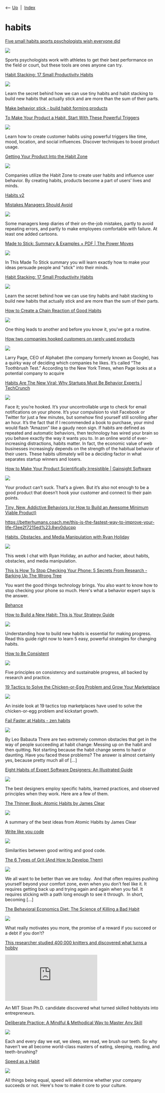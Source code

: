 <div class="nav">

⟵ [Up](index.html)  \|  [Index](index.html)

</div>

# habits

<div class="cards">

<div class="card">

<div class="card-title">

[Five small habits sports psychologists wish everyone
did](https://www.nytimes.com/athletic/6358944/2025/05/16/five-small-habits-sports-psychologists-wish-everyone-did/)

</div>

<div class="card-image">

[![](https://static01.nyt.com/athletic/uploads/wp/2025/05/15192841/TA-Peak_SportsPsychologists-scaled.jpg)](https://www.nytimes.com/athletic/6358944/2025/05/16/five-small-habits-sports-psychologists-wish-everyone-did/)

</div>

Sports psychologists work with athletes to get their best performance on
the field or court, but these tools are ones anyone can try.

</div>

<div class="card">

<div class="card-title">

[Habit Stacking: 17 Small Productivity
Habits](https://www.farnamstreetblog.com/2014/08/habit-stacking/)

</div>

<div class="card-image">

[![](https://149664534.v2.pressablecdn.com/wp-content/uploads/2020/06/FS-LOGO.png)](https://www.farnamstreetblog.com/2014/08/habit-stacking/)

</div>

Learn the secret behind how we can use tiny habits and habit stacking to
build new habits that actually stick and are more than the sum of their
parts.

</div>

<div class="card">

<div class="card-title">

[Make behavior stick - build habit forming
products](https://mailchi.mp/ui-patterns/why-your-organisation-needs-product-principles-13566025?e=e535b3326a)

</div>

</div>

<div class="card">

<div class="card-title">

[To Make Your Product a Habit, Start With These Powerful
Triggers](https://www.choicehacking.com/2024/03/22/to-make-your-product-a-habit-start-with-these-powerful-triggers)

</div>

<div class="card-image">

[![](https://www.choicehacking.com/wp-content/uploads/2024/05/Copy-of-Choice-Hacking-Podcast-Social-Image-Client-Logos-21.png)](https://www.choicehacking.com/2024/03/22/to-make-your-product-a-habit-start-with-these-powerful-triggers)

</div>

Learn how to create customer habits using powerful triggers like time,
mood, location, and social influences. Discover techniques to boost
product usage.

</div>

<div class="card">

<div class="card-title">

[Getting Your Product Into the Habit
Zone](http://www.nirandfar.com/2012/09/habit-zone.html)

</div>

<div class="card-image">

[![](https://www.nirandfar.com/wp-content/uploads/2012/09/zone-300x203.jpeg)](http://www.nirandfar.com/2012/09/habit-zone.html)

</div>

Companies utilize the Habit Zone to create user habits and influence
user behavior. By creating habits, products become a part of users’
lives and minds.

</div>

<div class="card">

<div class="card-title">

[Habits
v2](https://jamesclear.com/wp-content/uploads/2013/09/habits-v2.pdf)

</div>

</div>

<div class="card">

<div class="card-title">

[Mistakes Managers Should
Avoid](http://blogs.wsj.com/atwork/2013/03/29/the-manager-who-kept-a-six-year-diary-of-her-mistakes)

</div>

<div class="card-image">

[![](https://s.wsj.net/public/resources/images/OB-WU179_atwork_F_20130321163452.jpg)](http://blogs.wsj.com/atwork/2013/03/29/the-manager-who-kept-a-six-year-diary-of-her-mistakes)

</div>

Some managers keep diaries of their on-the-job mistakes, partly to avoid
repeating errors, and partly to make employees comfortable with failure.
At least one added cartoons.

</div>

<div class="card">

<div class="card-title">

[Made to Stick: Summary & Examples + PDF \| The Power
Moves](https://thepowermoves.com/made-stick-summary)

</div>

<div class="card-image">

[![](https://thepowermoves.com/wp-content/uploads/Made-to-Stick.jpg)](https://thepowermoves.com/made-stick-summary)

</div>

In This Made To Stick summary you will learn exactly how to make your
ideas persuade people and "stick" into their minds.

</div>

<div class="card">

<div class="card-title">

[Habit Stacking: 17 Small Productivity
Habits](https://www.farnamstreetblog.com/2014/08/habit-stacking)

</div>

<div class="card-image">

[![](https://149664534.v2.pressablecdn.com/wp-content/uploads/2020/06/FS-LOGO.png)](https://www.farnamstreetblog.com/2014/08/habit-stacking)

</div>

Learn the secret behind how we can use tiny habits and habit stacking to
build new habits that actually stick and are more than the sum of their
parts.

</div>

<div class="card">

<div class="card-title">

[How to Create a Chain Reaction of Good
Habits](https://getpocket.com/explore/item/how-to-create-a-chain-reaction-of-good-habits)

</div>

<div class="card-image">

[![](https://pocket-image-cache.com/1200x/filters:format(jpg):extract_focal()/https%3A%2F%2Fjamesclear.com%2Fwp-content%2Fuploads%2F2016%2F07%2Fdomino-effect-1.jpg)](https://getpocket.com/explore/item/how-to-create-a-chain-reaction-of-good-habits)

</div>

One thing leads to another and before you know it, you've got a routine.

</div>

<div class="card">

<div class="card-title">

[How two companies hooked customers on rarely used
products](https://thenextweb.com/business/2017/03/08/two-companies-hooked-customers-rarely-used-products/%23.tnw_Rl0BTYK3)

</div>

<div class="card-image">

[![](https://img-cdn.tnwcdn.com/image/tnw-blurple?filter_last=1&fit=1280%2C640&url=https%3A%2F%2Fcdn0.tnwcdn.com%2Fwp-content%2Fblogs.dir%2F1%2Ffiles%2F2017%2F03%2Fgiphy-5.gif&signature=1c6ee977569ce4d918d5f4ce97ef6c10)](https://thenextweb.com/business/2017/03/08/two-companies-hooked-customers-rarely-used-products/%23.tnw_Rl0BTYK3)

</div>

Larry Page, CEO of Alphabet (the company formerly known as Google), has
a quirky way of deciding which companies he likes. It’s called “The
Toothbrush Test.” According to the New York Times, when Page looks at a
potential company to acquire

</div>

<div class="card">

<div class="card-title">

[Habits Are The New Viral: Why Startups Must Be Behavior Experts \|
TechCrunch](https://techcrunch.com/2012/02/26/habits-are-the-new-viral-why-startups-must-be-behavior-experts)

</div>

<div class="card-image">

[![](https://techcrunch.com/wp-content/uploads/2012/02/2386473.jpg)](https://techcrunch.com/2012/02/26/habits-are-the-new-viral-why-startups-must-be-behavior-experts)

</div>

Face it; you’re hooked. It’s your uncontrollable urge to check for email
notifications on your phone. It’s your compulsion to visit Facebook or
Twitter for just a few minutes, but somehow find yourself still
scrolling after an hour. It’s the fact that if I recommended a book to
purchase, your mind would flash “Amazon” like a gaudy neon sign. If
habits are defined as repeated and automatic behaviors, then technology
has wired your brain so you behave exactly the way it wants you to. In
an online world of ever-increasing distractions, habits matter. In fact,
the economic value of web businesses increasingly depends on the
strength of the habitual behavior of their users. These habits
ultimately will be a deciding factor in what separates startup winners
and losers.

</div>

<div class="card">

<div class="card-title">

[How to Make Your Product Scientifically Irresistible \| Gainsight
Software](https://www.gainsight.com/blog/how-to-make-your-product-scientifically-irresistible)

</div>

<div class="card-image">

[![](https://www.gainsight.com/wp-content/uploads/2019/03/pablo-46.png)](https://www.gainsight.com/blog/how-to-make-your-product-scientifically-irresistible)

</div>

Your product can’t suck. That’s a given. But it’s also not enough to be
a good product that doesn’t hook your customer and connect to their pain
points.

</div>

<div class="card">

<div class="card-title">

[Tiny, New, Addictive Behaviors (or How to Build an Awesome Minimum
Viable
Product)](https://www.instigatorblog.com/tiny-addictive-new-behaviors/2013/07/02)

</div>

</div>

<div class="card">

<div class="card-title">

<https://betterhumans.coach.me/this-is-the-fastest-way-to-improve-your-life-f3ee2f7215ed%23.8wy0ducpp>

</div>

</div>

<div class="card">

<div class="card-title">

[Habits, Obstacles, and Media Manipulation with Ryan
Holiday](http://www.nirandfar.com/2014/10/ryan-holiday.html)

</div>

<div class="card-image">

[![](https://www.nirandfar.com/wp-content/uploads/2016/10/Nir_Eyal_Social_Media.png)](http://www.nirandfar.com/2014/10/ryan-holiday.html)

</div>

This week I chat with Ryan Holiday, an author and hacker, about habits,
obstacles, and media manipulation.

</div>

<div class="card">

<div class="card-title">

[This Is How To Stop Checking Your Phone: 5 Secrets From Research -
Barking Up The Wrong
Tree](http://www.bakadesuyo.com/2017/03/how-to-stop-checking-your-phone)

</div>

You want the good things technology brings. You also want to know how to
stop checking your phone so much. Here's what a behavior expert says is
the answer.

</div>

<div class="card">

<div class="card-title">

[Behance](http://99u.com/articles/7230/hacking-habits-how-to-make-new-behaviors-last-for-good)

</div>

</div>

<div class="card">

<div class="card-title">

[How to Build a New Habit: This is Your Strategy
Guide](http://jamesclear.com/habit-guide)

</div>

<div class="card-image">

[![](https://jamesclear.com/wp-content/uploads/2014/07/start-small.jpg)](http://jamesclear.com/habit-guide)

</div>

Understanding how to build new habits is essential for making progress.
Read this guide right now to learn 5 easy, powerful strategies for
changing habits.

</div>

<div class="card">

<div class="card-title">

[How to Be
Consistent](https://getpocket.com/explore/item/how-to-be-consistent)

</div>

<div class="card-image">

[![](https://pocket-image-cache.com/1200x/filters:format(jpg):extract_focal()/https%3A%2F%2Fi0.wp.com%2Fthegrowtheq.com%2Fwp-content%2Fuploads%2F2021%2F06%2Fev-C7h_31Lz16Y-unsplash.jpg%3Fssl%3D1)](https://getpocket.com/explore/item/how-to-be-consistent)

</div>

Five principles on consistency and sustainable progress, all backed by
research and practice.

</div>

<div class="card">

<div class="card-title">

[19 Tactics to Solve the Chicken-or-Egg Problem and Grow Your
Marketplace](https://www.nfx.com/post/19-marketplace-tactics-for-overcoming-the-chicken-or-egg-problem)

</div>

<div class="card-image">

[![](https://content.nfx.com/wp-content/uploads/2019/07/19-Tactics.jpeg)](https://www.nfx.com/post/19-marketplace-tactics-for-overcoming-the-chicken-or-egg-problem)

</div>

An inside look at 19 tactics top marketplaces have used to solve the
chicken-or-egg problem and kickstart growth.

</div>

<div class="card">

<div class="card-title">

[Fail Faster at Habits - zen habits](https://zenhabits.net/ship)

</div>

<div class="card-image">

[![](https://zenhabits.net/wp-content/uploads/2020/08/clear.jpg)](https://zenhabits.net/ship)

</div>

By Leo Babauta There are two extremely common obstacles that get in the
way of people succeeding at habit change: Messing up on the habit and
then quitting. Not starting because the habit change seems to hard or
daunting. Have you faced these problems? The answer is almost certainly
yes, because pretty much all of \[…\]

</div>

<div class="card">

<div class="card-title">

[Eight Habits of Expert Software Designers: An Illustrated
Guide](https://getpocket.com/explore/item/eight-habits-of-expert-software-designers-an-illustrated-guide)

</div>

<div class="card-image">

[![](https://pocket-image-cache.com/1200x/filters:format(jpg):extract_focal()/https%3A%2F%2Fthereader.mitpress.mit.edu%2Fwp-content%2Fuploads%2F2019%2F09%2Ffinal-desk-700x420.png)](https://getpocket.com/explore/item/eight-habits-of-expert-software-designers-an-illustrated-guide)

</div>

The best designers employ specific habits, learned practices, and
observed principles when they work. Here are a few of them.

</div>

<div class="card">

<div class="card-title">

[The Thinner Book: Atomic Habits by James
Clear](https://www.chrisbehan.ca/posts/atomic-habits)

</div>

<div class="card-image">

[![](https://raw.githubusercontent.com/Chris-Behan/chris-behan.github.io/master/public/images/mountains.jpg)](https://www.chrisbehan.ca/posts/atomic-habits)

</div>

A summary of the best ideas from Atomic Habits by James Clear

</div>

<div class="card">

<div class="card-title">

[Write like you
code](https://www.chrisbehan.ca/posts/write-like-you-code)

</div>

<div class="card-image">

[![](https://raw.githubusercontent.com/Chris-Behan/chris-behan.github.io/master/public/images/wpg.jpg)](https://www.chrisbehan.ca/posts/write-like-you-code)

</div>

Similarities between good writing and good code.

</div>

<div class="card">

<div class="card-title">

[The 6 Types of Grit (And How to Develop
Them)](https://www.artofmanliness.com/articles/6-types-of-grit)

</div>

<div class="card-image">

[![](https://content.artofmanliness.com/uploads/2021/02/grit_blank.jpg)](https://www.artofmanliness.com/articles/6-types-of-grit)

</div>

We all want to be better than we are today.  And that often requires
pushing yourself beyond your comfort zone, even when you don’t feel like
it. It requires getting back up and trying again and again when you
fail. It requires sticking with a path long enough to see it through. 
In short, becoming \[…\]

</div>

<div class="card">

<div class="card-title">

[The Behavioral Economics Diet: The Science of Killing a Bad
Habit](https://getpocket.com/explore/item/the-behavioral-economics-diet-the-science-of-killing-a-bad-habit)

</div>

<div class="card-image">

[![](https://pocket-image-cache.com/1200x/filters:format(jpg):extract_focal()/https%3A%2F%2Fs3.amazonaws.com%2Fpocket-syndicated-images%2Farticles%2F3267%2F1581359084_3067481049_b096e6d63f_c.jpg)](https://getpocket.com/explore/item/the-behavioral-economics-diet-the-science-of-killing-a-bad-habit)

</div>

What really motivates you more, the promise of a reward if you succeed
or a debt if you don’t?

</div>

<div class="card">

<div class="card-title">

[This researcher studied 400,000 knitters and discovered what turns a
hobby](https://www.washingtonpost.com/business/2018/11/14/how-an-economist-found-an-ideal-dataset-inside-facebook-knitting)

</div>

<div class="card-image">

[![](https://www.washingtonpost.com/wp-apps/imrs.php?src=https://arc-anglerfish-washpost-prod-washpost.s3.amazonaws.com/public/2VU7PSHHS4I6RBCJD7ZGGYE2GE.jpg&w=1440)](https://www.washingtonpost.com/business/2018/11/14/how-an-economist-found-an-ideal-dataset-inside-facebook-knitting)

</div>

An MIT Sloan Ph.D. candidate discovered what turned skilled hobbyists
into entrepreneurs.

</div>

<div class="card">

<div class="card-title">

[Deliberate Practice: A Mindful & Methodical Way to Master Any
Skill](http://www.openculture.com/2019/06/deliberate-practice.html?fbclid=IwAR3ff4dhx7ZaAGLosckpaz1SRnFTtd7kaN_VH8qojHG1xiICH5dgAM8BvDc)

</div>

<div class="card-image">

[![](https://cdn8.openculture.com/2019/06/26230314/deliberate-practice-e1561615410450.jpg)](http://www.openculture.com/2019/06/deliberate-practice.html?fbclid=IwAR3ff4dhx7ZaAGLosckpaz1SRnFTtd7kaN_VH8qojHG1xiICH5dgAM8BvDc)

</div>

Each and every day we eat, we sleep, we read, we brush our teeth. So why
haven't we all become world-class masters of eating, sleeping, reading,
and teeth-brushing?

</div>

<div class="card">

<div class="card-title">

[Speed as a Habit](https://firstround.com/review/speed-as-a-habit)

</div>

<div class="card-image">

[![](https://review.firstround.com/content/images/2056/firstround-2fkq79lsosaydvmwdckt8a_dave-20hero.jpg)](https://firstround.com/review/speed-as-a-habit)

</div>

All things being equal, speed will determine whether your company
succeeds or not. Here's how to make it core to your culture.

</div>

</div>
